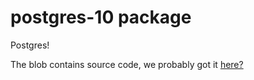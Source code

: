 postgres-10 package
============
Postgres! 

The blob contains source code, we probably got it [here?](https://www.postgresql.org/ftp/source/v10.9/)
